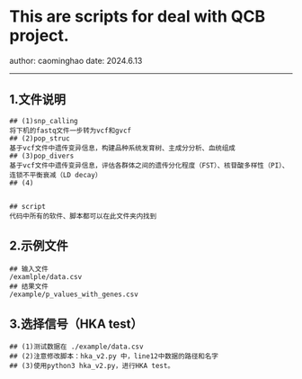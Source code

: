 # This are scripts for deal with QCB project.
author: caominghao	date: 2024.6.13
****
## 1.文件说明
```shell
## (1)snp_calling
将下机的fastq文件一步转为vcf和gvcf
## (2)pop_struc
基于vcf文件中遗传变异信息，构建品种系统发育树、主成分分析、血统组成
## (3)pop_divers
基于vcf文件中遗传变异信息，评估各群体之间的遗传分化程度（FST）、核苷酸多样性（PI）、连锁不平衡衰减（LD decay）
## (4)


## script
代码中所有的软件、脚本都可以在此文件夹内找到
```

## 2.示例文件 
```shell
## 输入文件
/examlple/data.csv
## 结果文件
/example/p_values_with_genes.csv
```
## 3.选择信号（HKA test）
```shell
## (1)测试数据在 ./example/data.csv
## (2)注意修改脚本：hka_v2.py 中，line12中数据的路径和名字
## (3)使用python3 hka_v2.py，进行HKA test。
```
